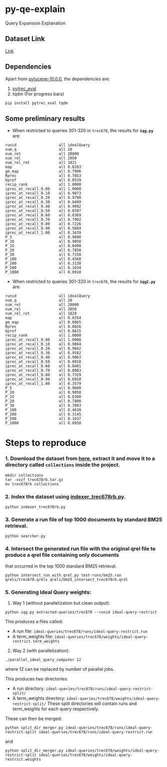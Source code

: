 # py-qe-explain
Query Expansion Explanation

## Dataset Link
[Link](https://drive.google.com/file/d/19qkzLYnz7NiE4KeqO9ZQ2YGtSB9QBcL1/view?usp=sharing)

## Dependencies
Apart from [pylucene-10.0.0](https://dlcdn.apache.org/lucene/pylucene/), the dependencies are:
1. [pytrec_eval](https://github.com/cvangysel/pytrec_eval)
2. tqdm (For progress bars)
```bash
pip install pytrec_eval tqdm
```


## Some preliminary results
- When restricted to queries 301-320 in `trec678`, the results for **`iqg.py`** are:
```
runid                 	all	idealQuery
num_q                 	all	20
num_ret               	all	20000
num_rel               	all	2050
num_rel_ret           	all	1821
map                   	all	0.8263
gm_map                	all	0.7996
Rprec                 	all	0.7853
bpref                 	all	0.8539
recip_rank            	all	1.0000
iprec_at_recall_0.00  	all	1.0000
iprec_at_recall_0.10  	all	0.9873
iprec_at_recall_0.20  	all	0.9790
iprec_at_recall_0.30  	all	0.9499
iprec_at_recall_0.40  	all	0.9092
iprec_at_recall_0.50  	all	0.8787
iprec_at_recall_0.60  	all	0.8369
iprec_at_recall_0.70  	all	0.7982
iprec_at_recall_0.80  	all	0.7226
iprec_at_recall_0.90  	all	0.5684
iprec_at_recall_1.00  	all	0.3439
P_5                   	all	0.9600
P_10                  	all	0.9050
P_15                  	all	0.8400
P_20                  	all	0.7850
P_30                  	all	0.7150
P_100                 	all	0.4560
P_200                 	all	0.3138
P_500                 	all	0.1634
P_1000                	all	0.0910
```

- When restricted to queries 301-320 in `trec678`, the results for **`iqg2.py`** are:
```
runid                 	all	idealQuery
num_q                 	all	20
num_ret               	all	20000
num_rel               	all	2050
num_rel_ret           	all	1820
map                   	all	0.8354
gm_map                	all	0.8065
Rprec                 	all	0.8026
bpref                 	all	0.8615
recip_rank            	all	1.0000
iprec_at_recall_0.00  	all	1.0000
iprec_at_recall_0.10  	all	0.9884
iprec_at_recall_0.20  	all	0.9842
iprec_at_recall_0.30  	all	0.9582
iprec_at_recall_0.40  	all	0.9063
iprec_at_recall_0.50  	all	0.8818
iprec_at_recall_0.60  	all	0.8401
iprec_at_recall_0.70  	all	0.8083
iprec_at_recall_0.80  	all	0.7329
iprec_at_recall_0.90  	all	0.6018
iprec_at_recall_1.00  	all	0.3579
P_5                   	all	0.9600
P_10                  	all	0.9050
P_15                  	all	0.8300
P_20                  	all	0.7800
P_30                  	all	0.7083
P_100                 	all	0.4610
P_200                 	all	0.3145
P_500                 	all	0.1637
P_1000                	all	0.0910
```

# Steps to reproduce
### 1. Download the dataset from [here](https://drive.google.com/file/d/19qkzLYnz7NiE4KeqO9ZQ2YGtSB9QBcL1/view?usp=sharing), extract it and move it to a directory called `collections` inside the project.
```
mkdir collections
tar -xvzf trec678rb.tar.gz
mv trec678rb collections
```
### 2. Index the dataset using [indexer_trec678rb.py](indexer_trec678rb.py).
```
python indexer_trec678rb.py
```
### 3. Generate a run file of top 1000 documents by standard BM25 retrieval.
```
python searcher.py
```
### 4. Intersect the generated run file with the original qrel file to produce a qrel file containing only documents
that occurred in the top 1000 standard BM25 retrieval.
```
python intersect_run_with_qrel.py test-runs/bm25.run qrels/trec678.qrels qrels/bm25_intersect_trec678rb.qrel
```
### 5. Generating Ideal Query weights:
1. Way 1 (without parallelization but clean output):
```
python iqg.py extracted-queries/trec678 --runid ideal-query-restrict
```
This produces a files called:
  - A run file: `ideal-queries/trec678/runs/ideal-query-restrict.run`
  - A term_weights file: `ideal-queries/trec678/weights/ideal-query-restrict.term_weights`

2. Way 2 (with parallelization):
```
./parallel_ideal_query_computer 12
```
where 12 can be replaced by number of parallel jobs.

This produces two directories:
- A run directory: `ideal-queries/trec678/runs/ideal-query-restrict-split/`
- A term_weights directory: `ideal-queries/trec678/weights/ideal-query-restrict-split/`
These split directories will contain runs and term_weights for each query respectively.

These can then be merged:
```
python split_dir_merger.py ideal-queries/trec678/runs/ideal-query-restrict-split ideal-queries/trec678/runs/ideal-query-restrict.run
```
and 
```
python split_dir_merger.py ideal-queries/trec678/weights/ideal-query-restrict-split ideal-queries/trec678/weights/ideal-query-restrict.weights
```
